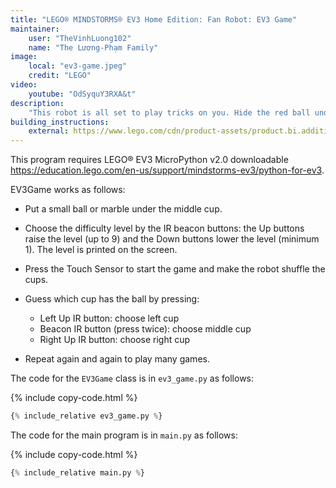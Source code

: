 ```yaml
---
title: "LEGO® MINDSTORMS® EV3 Home Edition: Fan Robot: EV3 Game"
maintainer:
    user: "TheVinhLuong102"
    name: "The Lương-Phạm Family"
image:
    local: "ev3-game.jpeg"
    credit: "LEGO"
video:
    youtube: "OdSyquY3RXA&t"
description:
    "This robot is all set to play tricks on you. Hide the red ball under the shell, use the IR Beacon to set your level, and watch the robot shuffle and hide the ball – but where? Challenge your friends to see who can find the red ball first!"
building_instructions:
    external: https://www.lego.com/cdn/product-assets/product.bi.additional.extra.pdf/31313_X_EV3%20GAME.pdf
---
```



This program requires LEGO® EV3 MicroPython v2.0 downloadable https://education.lego.com/en-us/support/mindstorms-ev3/python-for-ev3.

EV3Game works as follows:

- Put a small ball or marble under the middle cup. 

- Choose the difficulty level by the IR beacon buttons: the Up buttons raise the level (up to 9) and the Down buttons lower the level (minimum 1). The level is printed on the screen.

- Press the Touch Sensor to start the game and make the robot shuffle the cups.

- Guess which cup has the ball by pressing:
  - Left Up IR button: choose left cup
  - Beacon IR button (press twice): choose middle cup
  - Right Up IR button: choose right cup

- Repeat again and again to play many games.

The code for the `EV3Game` class is in `ev3_game.py` as follows:

{% include copy-code.html %}
```python
{% include_relative ev3_game.py %}
```

The code for the main program is in `main.py` as follows:

{% include copy-code.html %}
```python
{% include_relative main.py %}
```
